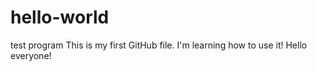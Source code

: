 # hello-world
test program
This is my first GitHub file. I'm learning how to use it! Hello everyone!
